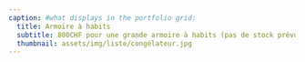 ```yaml
---
caption: #what displays in the portfolio grid:
  title: Armoire à habits
  subtitle: 800CHF pour une grande armoire à habits (pas de stock prévu dedans celle-ci!)
  thumbnail: assets/img/liste/congélateur.jpg
---
```

